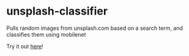 # unsplash-classifier
Pulls random images from unsplash.com based on a search term, and classifies them using mobilenet

Try it out [here](https://andrewpulcino.github.io/unsplash-classifier/)!
